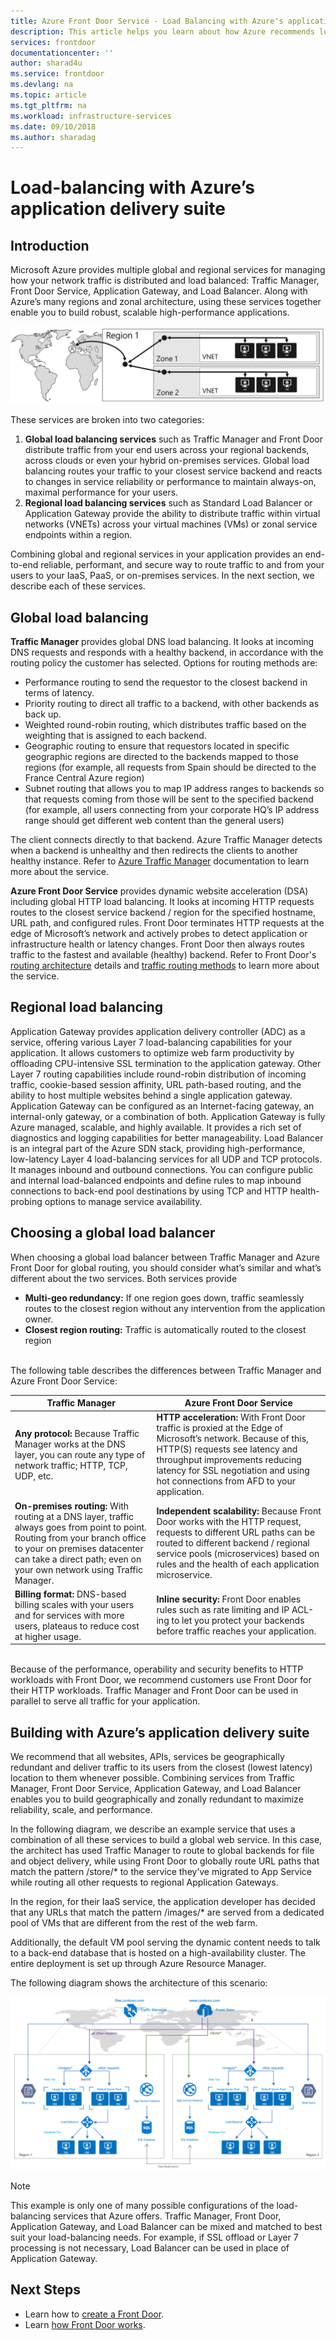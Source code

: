 ```yaml
---
title: Azure Front Door Service - Load Balancing with Azure's application delivery suite | Microsoft Docs
description: This article helps you learn about how Azure recommends load balancing with it's application delivery suite
services: frontdoor
documentationcenter: ''
author: sharad4u
ms.service: frontdoor
ms.devlang: na
ms.topic: article
ms.tgt_pltfrm: na
ms.workload: infrastructure-services
ms.date: 09/10/2018
ms.author: sharadag
---
```


# Load-balancing with Azure’s application delivery suite

## Introduction
Microsoft Azure provides multiple global and regional services for managing how your network traffic is distributed and load balanced: Traffic Manager, Front Door Service, Application Gateway, and Load Balancer.  Along with Azure’s many regions and zonal architecture, using these services together enable you to build robust, scalable high-performance applications.

![Application Delivery Suite ][1]

These services are broken into two categories:
1. **Global load balancing services** such as Traffic Manager and Front Door distribute traffic from your end users across your regional backends, across clouds or even your hybrid on-premises services. Global load balancing routes your traffic to your closest service backend and reacts to changes in service reliability or performance to maintain always-on, maximal performance for your users.
2. **Regional load balancing services** such as Standard Load Balancer or Application Gateway provide the ability to distribute traffic within virtual networks (VNETs) across your virtual machines (VMs) or zonal service endpoints within a region.

Combining global and regional services in your application provides an end-to-end reliable, performant, and secure way to route traffic to and from your users to your IaaS, PaaS, or on-premises services. In the next section, we describe each of these services.

## Global load balancing
**Traffic Manager** provides global DNS load balancing. It looks at incoming DNS requests and responds with a healthy backend, in accordance with the routing policy the customer has selected. Options for routing methods are:
- Performance routing to send the requestor to the closest backend in terms of latency.
- Priority routing to direct all traffic to a backend, with other backends as back up.
- Weighted round-robin routing, which distributes traffic based on the weighting that is assigned to each backend.
- Geographic routing to ensure that requestors located in specific geographic regions are directed to the backends mapped to those regions (for example, all requests from Spain should be directed to the France Central Azure region)
- Subnet routing that allows you to map IP address ranges to backends so that requests coming from those will be sent to the specified backend (for example, all users connecting from your corporate HQ’s IP address range should get different web content than the general users)

The client connects directly to that backend. Azure Traffic Manager detects when a backend is unhealthy and then redirects the clients to another healthy instance. Refer to [Azure Traffic Manager](../traffic-manager/traffic-manager-overview.md) documentation to learn more about the service.

**Azure Front Door Service** provides dynamic website acceleration (DSA) including global HTTP load balancing.  It looks at incoming HTTP requests routes to the closest service backend / region for the specified hostname, URL path, and configured rules.
Front Door terminates HTTP requests at the edge of Microsoft’s network and actively probes to detect application or infrastructure health or latency changes.  Front Door then always routes traffic to the fastest and available (healthy) backend. Refer to Front Door's [routing architecture](front-door-routing-architecture.md) details and [traffic routing methods](front-door-routing-methods.md) to learn more about the service.

## Regional load balancing
Application Gateway provides application delivery controller (ADC) as a service, offering various Layer 7 load-balancing capabilities for your application. It allows customers to optimize web farm productivity by offloading CPU-intensive SSL termination to the application gateway. Other Layer 7 routing capabilities include round-robin distribution of incoming traffic, cookie-based session affinity, URL path-based routing, and the ability to host multiple websites behind a single application gateway. Application Gateway can be configured as an Internet-facing gateway, an internal-only gateway, or a combination of both. Application Gateway is fully Azure managed, scalable, and highly available. It provides a rich set of diagnostics and logging capabilities for better manageability.
Load Balancer is an integral part of the Azure SDN stack, providing high-performance, low-latency Layer 4 load-balancing services for all UDP and TCP protocols. It manages inbound and outbound connections. You can configure public and internal load-balanced endpoints and define rules to map inbound connections to back-end pool destinations by using TCP and HTTP health-probing options to manage service availability.


## Choosing a global load balancer
When choosing a global load balancer between Traffic Manager and Azure Front Door for global routing, you should consider what’s similar and what’s different about the two services.   Both services provide
- **Multi-geo redundancy:** If one region goes down, traffic seamlessly routes to the closest region without any intervention from the application owner.
- **Closest region routing:** Traffic is automatically routed to the closest region

</br>The following table describes the differences between Traffic Manager and Azure Front Door Service:</br>

| Traffic Manager |	Azure Front Door Service |
| --------------- | ------------------------ |
|**Any protocol:** Because Traffic Manager works at the DNS layer, you can route any type of network traffic; HTTP, TCP, UDP, etc. | **HTTP acceleration:** With Front Door traffic is proxied at the Edge of Microsoft’s network.  Because of this, HTTP(S) requests see latency and throughput improvements reducing latency for SSL negotiation and using hot connections from AFD to your application.|
|**On-premises routing:** With routing at a DNS layer, traffic always goes from point to point.  Routing from your branch office to your on premises datacenter can take a direct path; even on your own network using Traffic Manager. | **Independent scalability:** Because Front Door works with the HTTP request, requests to different URL paths can be routed to different backend / regional service pools (microservices) based on rules and the health of each application microservice.|
|**Billing format:** DNS-based billing scales with your users and for services with more users, plateaus to reduce cost at higher usage. |**Inline security:** Front Door enables rules such as rate limiting and IP ACL-ing to let you protect your backends before traffic reaches your application.

</br>Because of the performance, operability and security benefits to HTTP workloads with Front Door, we recommend customers use Front Door for their HTTP workloads.    Traffic Manager and Front Door can be used in parallel to serve all traffic for your application.

## Building with Azure’s application delivery suite
We recommend that all websites, APIs, services be geographically redundant and deliver traffic to its users from the closest (lowest latency) location to them whenever possible.  Combining services from Traffic Manager, Front Door Service, Application Gateway, and Load Balancer enables you to build geographically and zonally redundant to maximize reliability, scale, and performance.

In the following diagram, we describe an example service that uses a combination of all these services to build a global web service.   In this case, the architect has used Traffic Manager to route to global backends for file and object delivery, while using Front Door to globally route URL paths that match the pattern /store/* to the service they’ve migrated to App Service while routing all other requests to regional Application Gateways.

In the region, for their IaaS service, the application developer has decided that any URLs that match the pattern /images/* are served from a dedicated pool of VMs that are different from the rest of the web farm.

Additionally, the default VM pool serving the dynamic content needs to talk to a back-end database that is hosted on a high-availability cluster. The entire deployment is set up through Azure Resource Manager.

The following diagram shows the architecture of this scenario:

![Application Delivery Suite Detailed Architecture][2]

> [!NOTE]
> This example is only one of many possible configurations of the load-balancing services that Azure offers. Traffic Manager, Front Door, Application Gateway, and Load Balancer can be mixed and matched to best suit your load-balancing needs. For example, if SSL offload or Layer 7 processing is not necessary, Load Balancer can be used in place of Application Gateway.


## Next Steps

- Learn how to [create a Front Door](quickstart-create-front-door.md).
- Learn [how Front Door works](front-door-routing-architecture.md).

<!--Image references-->
[1]: ./media/front-door-lb-with-azure-app-delivery-suite/application-delivery-figure1.png
[2]: ./media/front-door-lb-with-azure-app-delivery-suite/application-delivery-figure2.png
